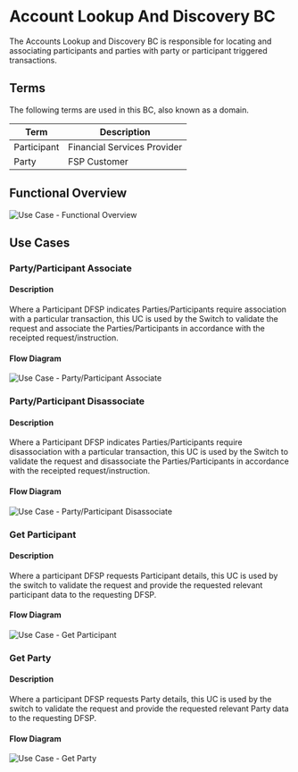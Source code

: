 # Account Lookup And Discovery BC

The Accounts Lookup and Discovery BC is responsible for locating and associating participants and parties with party or participant triggered transactions.

## Terms

The following terms are used in this BC, also known as a domain.

| Term | Description |
|---|---|
| Participant | Financial Services Provider |
| Party | FSP Customer |

## Functional Overview

![Use Case - Functional Overview](./assets/aldFunctionalFlow20210825.png)
>

## Use Cases

### Party/Participant Associate

#### Description

Where a Participant DFSP indicates Parties/Participants require association with a particular transaction, this UC is used by the Switch to validate the request and associate the Parties/Participants in accordance with the receipted request/instruction.

#### Flow Diagram

![Use Case - Party/Participant Associate](./assets/aldPartyParticipantAssoc_20210825.png)
>

### Party/Participant Disassociate

#### Description

Where a Participant DFSP indicates Parties/Participants require disassociation with a particular transaction, this UC is used by the Switch to validate the request and disassociate the Parties/Participants in accordance with the receipted request/instruction.

#### Flow Diagram

![Use Case - Party/Participant Disassociate](./assets/aldPartyParticipantDisassoc_20210825.png)
>

### Get Participant

#### Description

Where a participant DFSP requests Participant details, this UC is used by the switch to validate the request and provide the requested relevant participant data to the requesting DFSP.

#### Flow Diagram

![Use Case - Get Participant](./assets/aldGetParticipant_20210825.png)
>

### Get Party

#### Description

Where a participant DFSP requests Party details, this UC is used by the switch to validate the request and provide the requested relevant Party data to the requesting DFSP.

#### Flow Diagram

![Use Case - Get Party](./assets/aldGetParty_20210825.png)
>

<!--## Notes -->
<!-- Footnotes themselves at the bottom. -->

[^1]: Common Interfaces: [Mojaloop Common Interface List](../../commonInterfaces.md)
